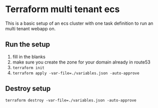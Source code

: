 # Terraform multi tenant ecs

This is a basic setup of an ecs cluster with one task definition to run an multi tenant webapp on.

## Run the setup
1. fill in the blanks
2. make sure you create the zone for your domain already in route53
2. ```terraform init```
3. ```terraform apply -var-file=./variables.json -auto-approve```

## Destroy setup

```terraform destroy -var-file=./variables.json -auto-approve```